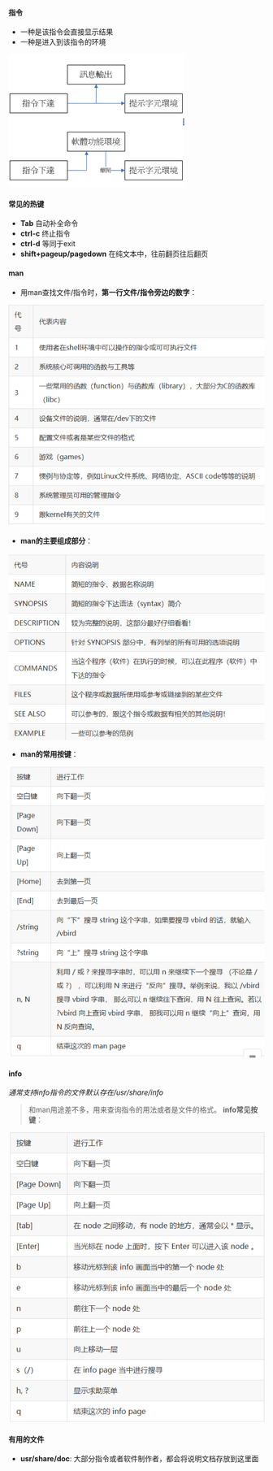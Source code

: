 #### 指令
- 一种是该指令会直接显示结果
- 一种是进入到该指令的环境
  
![0](./img/05Chapter/Capture.PNG)

#### 常见的热键
- __Tab__
自动补全命令
- __ctrl-c__
终止指令
- __ctrl-d__
等同于exit
- __shift+pageup/pagedown__
在纯文本中，往前翻页往后翻页

#### man
- 用man查找文件/指令时，__第一行文件/指令旁边的数字__：
  
![0](./img/05Chapter/Capture1.PNG)

- __man的主要组成部分__：
  
![0](./img/05Chapter/Capture2.PNG)

- __man的常用按键__：
  
![0](./img/05Chapter/Capture3.PNG)

#### info
_通常支持info指令的文件默认存在/usr/share/info_
> 和man用途差不多，用来查询指令的用法或者是文件的格式。
__info常见按键__：

![0](./img/05Chapter/Capture4.PNG)

#### 有用的文件
- __usr/share/doc__:
大部分指令或者软件制作者，都会将说明文档存放到这里面
